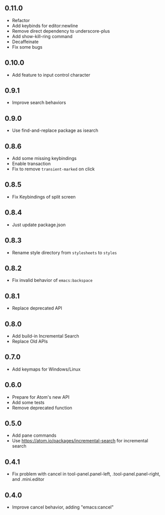 ## 0.11.0
* Refactor
* Add keybinds for editor:newline
* Remove direct dependency to underscore-plus
* Add show-kill-ring command
* Decaffeinate
* Fix some bugs

## 0.10.0
* Add feature to input control character

## 0.9.1
* Improve search behaviors

## 0.9.0
* Use find-and-replace package as isearch

## 0.8.6
* Add some missing keybindings
* Enable transaction
* Fix to remove `transient-marked` on click

## 0.8.5
* Fix Keybindings of split screen

## 0.8.4
* Just update package.json

## 0.8.3
* Rename style directory from `stylesheets` to `styles`

## 0.8.2
* Fix invalid behavior of `emacs:backspace`

## 0.8.1
* Replace deprecated API

## 0.8.0
* Add build-in Incremental Search
* Replace Old APIs

## 0.7.0
* Add keymaps for Windows/Linux

## 0.6.0
* Prepare for Atom's new API
* Add some tests
* Remove deprecated function

## 0.5.0
* Add pane commands
* Use https://atom.io/packages/incremental-search for incremental search

## 0.4.1
* Fix problem with cancel in tool-panel.panel-left, .tool-panel.panel-right, and .mini.editor

## 0.4.0
* Improve cancel behavior, adding "emacs:cancel"
